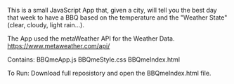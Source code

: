 This is a small JavaScript App that, given a city, will tell you the best day that week to have a BBQ based on the temperature and the "Weather State" (clear, cloudy, light rain...). 

The App used the metaWeather API for the Weather Data.
https://www.metaweather.com/api/

Contains: 
BBQmeApp.js
BBQmeStyle.css
BBQmeIndex.html

To Run: 
Download full reposistory and open the BBQmeIndex.html file.
